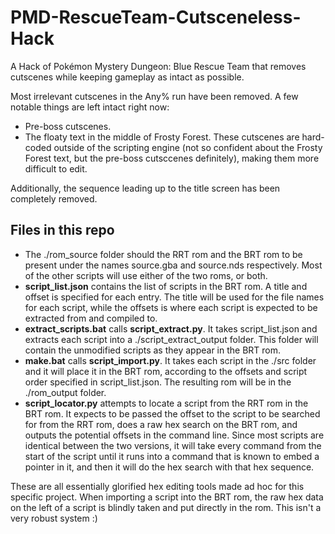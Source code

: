 # PMD-RescueTeam-Cutsceneless-Hack
A Hack of Pokémon Mystery Dungeon: Blue Rescue Team that removes cutscenes while keeping gameplay as intact as possible.

Most irrelevant cutscenes in the Any% run have been removed. A few notable things are left intact right now:
- Pre-boss cutscenes.
- The floaty text in the middle of Frosty Forest.
These cutscenes are hard-coded outside of the scripting engine (not so confident about the Frosty Forest text, but the pre-boss cutsccenes definitely), making them more difficult to edit.

Additionally, the sequence leading up to the title screen has been completely removed.

## Files in this repo
- The ./rom_source folder should the RRT rom and the BRT rom to be present under the names source.gba and source.nds respectively. Most of the other scripts will use either of the two roms, or both.
- **script_list.json** contains the list of scripts in the BRT rom. A title and offset is specified for each entry. The title will be used for the file names for each script, while the offsets is where each script is expected to be extracted from and compiled to.
- **extract_scripts.bat** calls **script_extract.py**. It takes script_list.json and extracts each script into a ./script_extract_output folder. This folder will contain the unmodified scripts as they appear in the BRT rom.
- **make.bat** calls **script_import.py**. It takes each script in the ./src folder and it will place it in the BRT rom, according to the offsets and script order specified in script_list.json. The resulting rom will be in the ./rom_output folder.
- **script_locator.py** attempts to locate a script from the RRT rom in the BRT rom. It expects to be passed the offset to the script to be searched for from the RRT rom, does a raw hex search on the BRT rom, and outputs the potential offsets in the command line. Since most scripts are identical between the two versions, it will take every command from the start of the script until it runs into a command that is known to embed a pointer in it, and then it will do the hex search with that hex sequence.

These are all essentially glorified hex editing tools made ad hoc for this specific project. When importing a script into the BRT rom, the raw hex data on the left of a script is blindly taken and put directly in the rom. This isn't a very robust system :)
